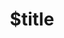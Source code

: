 ---
title: $title
second_title: Aspose.Cells für .NET-API-Referenz
description: $description
type: docs
weight: $weight
url: /de/net/$ref/
---